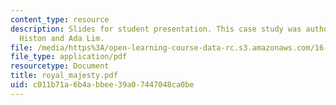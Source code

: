 ```yaml
---
content_type: resource
description: Slides for student presentation. This case study was authored by Jonathan
  Histon and Ada Lim.
file: /media/https%3A/open-learning-course-data-rc.s3.amazonaws.com/16-422-human-supervisory-control-of-automated-systems-spring-2004/c011b71a6b4abbee39a07447048ca0be_royal_majesty.pdf
file_type: application/pdf
resourcetype: Document
title: royal_majesty.pdf
uid: c011b71a-6b4a-bbee-39a0-7447048ca0be
---
```


